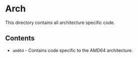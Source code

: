 # Arch
This directory contains all architecture specific code.

## Contents
- `amd64` - Contains code specific to the AMD64 architecture.
